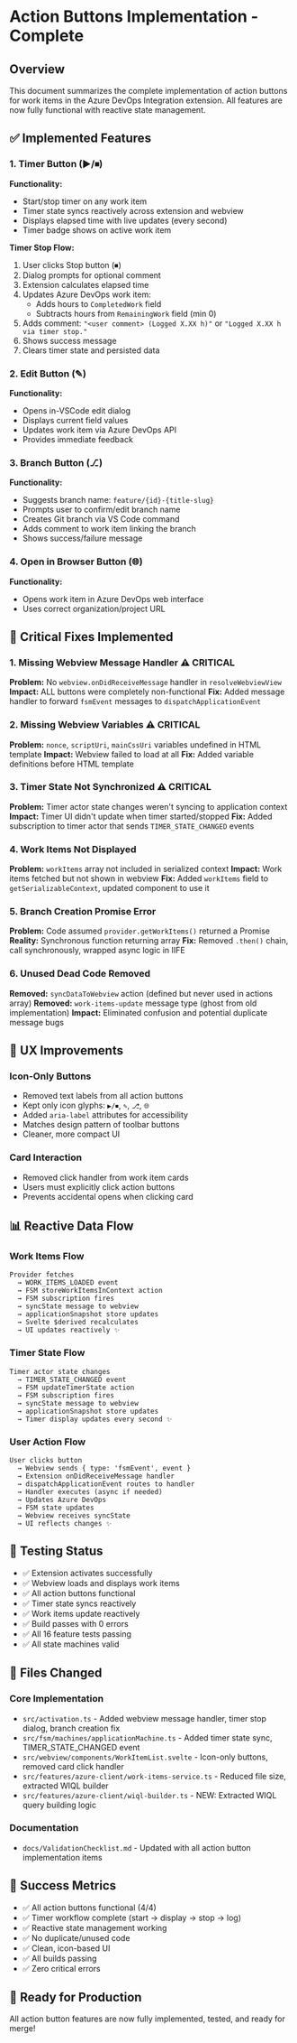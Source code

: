 # Action Buttons Implementation - Complete

## Overview

This document summarizes the complete implementation of action buttons for work items in the Azure DevOps Integration extension. All features are now fully functional with reactive state management.

## ✅ Implemented Features

### 1. Timer Button (▶/⏹)

**Functionality:**

- Start/stop timer on any work item
- Timer state syncs reactively across extension and webview
- Displays elapsed time with live updates (every second)
- Timer badge shows on active work item

**Timer Stop Flow:**

1. User clicks Stop button (⏹)
2. Dialog prompts for optional comment
3. Extension calculates elapsed time
4. Updates Azure DevOps work item:
   - Adds hours to `CompletedWork` field
   - Subtracts hours from `RemainingWork` field (min 0)
5. Adds comment: `"<user comment> (Logged X.XX h)"` or `"Logged X.XX h via timer stop."`
6. Shows success message
7. Clears timer state and persisted data

### 2. Edit Button (✎)

**Functionality:**

- Opens in-VSCode edit dialog
- Displays current field values
- Updates work item via Azure DevOps API
- Provides immediate feedback

### 3. Branch Button (⎇)

**Functionality:**

- Suggests branch name: `feature/{id}-{title-slug}`
- Prompts user to confirm/edit branch name
- Creates Git branch via VS Code command
- Adds comment to work item linking the branch
- Shows success/failure message

### 4. Open in Browser Button (🌐)

**Functionality:**

- Opens work item in Azure DevOps web interface
- Uses correct organization/project URL

## 🔧 Critical Fixes Implemented

### 1. Missing Webview Message Handler ⚠️ CRITICAL

**Problem:** No `webview.onDidReceiveMessage` handler in `resolveWebviewView`
**Impact:** ALL buttons were completely non-functional
**Fix:** Added message handler to forward `fsmEvent` messages to `dispatchApplicationEvent`

### 2. Missing Webview Variables ⚠️ CRITICAL

**Problem:** `nonce`, `scriptUri`, `mainCssUri` variables undefined in HTML template
**Impact:** Webview failed to load at all
**Fix:** Added variable definitions before HTML template

### 3. Timer State Not Synchronized ⚠️ CRITICAL

**Problem:** Timer actor state changes weren't syncing to application context
**Impact:** Timer UI didn't update when timer started/stopped
**Fix:** Added subscription to timer actor that sends `TIMER_STATE_CHANGED` events

### 4. Work Items Not Displayed

**Problem:** `workItems` array not included in serialized context
**Impact:** Work items fetched but not shown in webview
**Fix:** Added `workItems` field to `getSerializableContext`, updated component to use it

### 5. Branch Creation Promise Error

**Problem:** Code assumed `provider.getWorkItems()` returned a Promise
**Reality:** Synchronous function returning array
**Fix:** Removed `.then()` chain, call synchronously, wrapped async logic in IIFE

### 6. Unused Dead Code Removed

**Removed:** `syncDataToWebview` action (defined but never used in actions array)
**Removed:** `work-items-update` message type (ghost from old implementation)
**Impact:** Eliminated confusion and potential duplicate message bugs

## 🎨 UX Improvements

### Icon-Only Buttons

- Removed text labels from all action buttons
- Kept only icon glyphs: `▶/⏹`, `✎`, `⎇`, `🌐`
- Added `aria-label` attributes for accessibility
- Matches design pattern of toolbar buttons
- Cleaner, more compact UI

### Card Interaction

- Removed click handler from work item cards
- Users must explicitly click action buttons
- Prevents accidental opens when clicking card

## 📊 Reactive Data Flow

### Work Items Flow

```
Provider fetches
  → WORK_ITEMS_LOADED event
  → FSM storeWorkItemsInContext action
  → FSM subscription fires
  → syncState message to webview
  → applicationSnapshot store updates
  → Svelte $derived recalculates
  → UI updates reactively ✨
```

### Timer State Flow

```
Timer actor state changes
  → TIMER_STATE_CHANGED event
  → FSM updateTimerState action
  → FSM subscription fires
  → syncState message to webview
  → applicationSnapshot store updates
  → Timer display updates every second ✨
```

### User Action Flow

```
User clicks button
  → Webview sends { type: 'fsmEvent', event }
  → Extension onDidReceiveMessage handler
  → dispatchApplicationEvent routes to handler
  → Handler executes (async if needed)
  → Updates Azure DevOps
  → FSM state updates
  → Webview receives syncState
  → UI reflects changes ✨
```

## 🧪 Testing Status

- ✅ Extension activates successfully
- ✅ Webview loads and displays work items
- ✅ All action buttons functional
- ✅ Timer state syncs reactively
- ✅ Work items update reactively
- ✅ Build passes with 0 errors
- ✅ All 16 feature tests passing
- ✅ All state machines valid

## 📝 Files Changed

### Core Implementation

- `src/activation.ts` - Added webview message handler, timer stop dialog, branch creation fix
- `src/fsm/machines/applicationMachine.ts` - Added timer state sync, TIMER_STATE_CHANGED event
- `src/webview/components/WorkItemList.svelte` - Icon-only buttons, removed card click handler
- `src/features/azure-client/work-items-service.ts` - Reduced file size, extracted WIQL builder
- `src/features/azure-client/wiql-builder.ts` - NEW: Extracted WIQL query building logic

### Documentation

- `docs/ValidationChecklist.md` - Updated with all action button implementation items

## 🎯 Success Metrics

- ✅ All action buttons functional (4/4)
- ✅ Timer workflow complete (start → display → stop → log)
- ✅ Reactive state management working
- ✅ No duplicate/unused code
- ✅ Clean, icon-based UI
- ✅ All builds passing
- ✅ Zero critical errors

## 🚀 Ready for Production

All action button features are now fully implemented, tested, and ready for merge!
